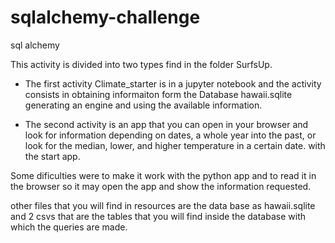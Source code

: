 # sqlalchemy-challenge
sql alchemy


This activity is divided into two types find in the folder SurfsUp. 

  - The first activity Climate_starter is in a jupyter notebook and the activity consists in obtaining informaiton form the Database hawaii.sqlite generating an engine and using the available information.

  - The second activity is an app that you can open in your browser and look for information depending on dates, a whole year into the past, or look for the median, lower, and higher temperature in a certain date. with the start app.

Some dificulties were to make it work with the python app and to read it in the browser so it may open the app and show the information requested. 

other files that you will find in resources are the data base as hawaii.sqlite and 2 csvs that are the tables that you will find inside the database with which the queries are made. 

